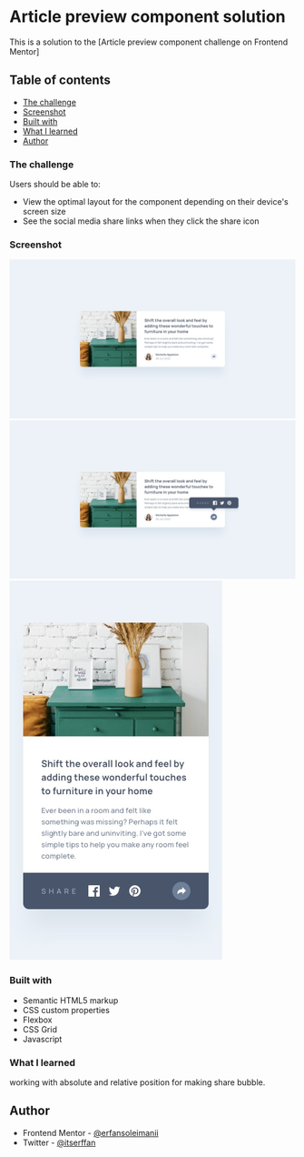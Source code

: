 # Article preview component solution

This is a solution to the [Article preview component challenge on Frontend Mentor]

## Table of contents

- [The challenge](#the-challenge)
- [Screenshot](#screenshot)
- [Built with](#built-with)
- [What I learned](#what-i-learned)
- [Author](#author)

### The challenge

Users should be able to:

- View the optimal layout for the component depending on their device's screen size
- See the social media share links when they click the share icon

### Screenshot

![](./design/desktop-design.jpg)
![](./design/desktop-active-state.jpg)
![](./design/mobile-active-state.jpg)

### Built with

- Semantic HTML5 markup
- CSS custom properties
- Flexbox
- CSS Grid
- Javascript

### What I learned

working with absolute and relative position for making share bubble.

## Author

- Frontend Mentor - [@erfansoleimanii](https://www.frontendmentor.io/profile/erfansoleimanii)
- Twitter - [@itserffan](https://www.twitter.com/itserffan)
